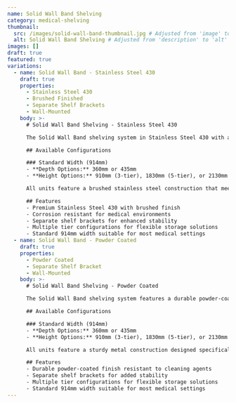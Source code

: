 ```yaml
---
name: Solid Wall Band Shelving
category: medical-shelving
thumbnail:
  src: /images/solid-wall-band-thumbnail.jpg # Adjusted from 'image' to 'src'
  alt: Solid Wall Band Shelving # Adjusted from 'description' to 'alt'
images: []
draft: true
featured: true
variations:
  - name: Solid Wall Band - Stainless Steel 430
    draft: true
    properties:
      - Stainless Steel 430
      - Brushed Finished
      - Separate Shelf Brackets
      - Wall-Mounted
    body: >-
      # Solid Wall Band Shelving - Stainless Steel 430

      The Solid Wall Band shelving system in Stainless Steel 430 with a premium brushed finish offers superior corrosion resistance and durability for demanding medical environments. The separate shelf brackets provide secure wall mounting and enhanced stability.

      ## Available Configurations

      ### Standard Width (914mm)
      - **Depth Options:** 360mm or 435mm
      - **Height Options:** 910mm (3-tier), 1830mm (5-tier), or 2130mm (7-tier)

      All units feature a brushed stainless steel construction that meets strict medical environment requirements, with excellent resistance to cleaning agents and disinfectants. The solid shelves provide stable support for a variety of medical supplies and equipment.

      ## Features
      - Premium Stainless Steel 430 with brushed finish
      - Corrosion resistant for medical environments
      - Separate shelf brackets for enhanced stability
      - Multiple tier configurations for flexible storage solutions
      - Standard 914mm width suitable for most medical settings
  - name: Solid Wall Band - Powder Coated
    draft: true
    properties:
      - Powder Coated
      - Separate Shelf Bracket
      - Wall-Mounted
    body: >-
      # Solid Wall Band Shelving - Powder Coated

      The Solid Wall Band shelving system features a durable powder-coated finish with separate shelf brackets for secure wall mounting. This system is available in multiple configurations to suit your specific medical storage needs.

      ## Available Configurations

      ### Standard Width (914mm)
      - **Depth Options:** 360mm or 435mm
      - **Height Options:** 910mm (3-tier), 1830mm (5-tier), or 2130mm (7-tier)

      All units feature a sturdy metal construction designed specifically for medical environments, with easy installation and cleaning. The solid shelves provide stable support for a variety of medical supplies and equipment.

      ## Features
      - Durable powder-coated finish resistant to cleaning agents
      - Separate shelf brackets for added stability
      - Multiple tier configurations for flexible storage solutions
      - Standard 914mm width suitable for most medical settings
---
```

